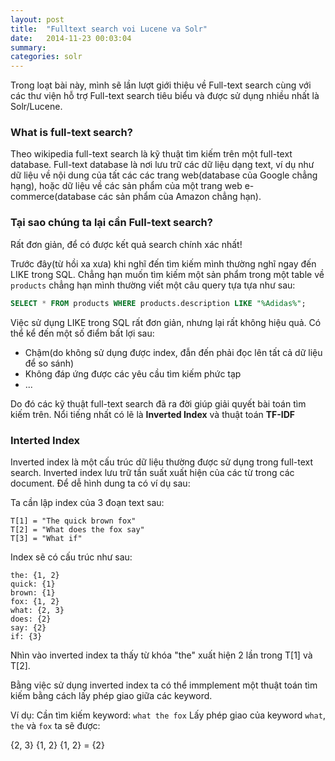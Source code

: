 ```yaml
---
layout: post
title:  "Fulltext search voi Lucene va Solr"
date:   2014-11-23 00:03:04
summary: 
categories: solr
---
```


Trong loạt bài này, mình sẽ lần lượt giới thiệu về Full-text search cùng với các thư viện hỗ trợ Full-text search
tiêu biểu và được sử dụng nhiều nhất là Solr/Lucene.

### What is full-text search?

Theo wikipedia full-text search là kỹ thuật tìm kiếm trên một full-text database. Full-text database là nơi lưu trữ
các dữ liệu dạng text, ví dụ như dữ liệu về nội dung của tất các các trang web(database của Google chẳng hạng), hoặc dữ liệu về các sản phẩm của một trang web e-commerce(database các sản phẩm của Amazon chẳng hạn).

### Tại sao chúng ta lại cần Full-text search?

Rất đơn giản, để có được kết quả search chính xác nhất!

Trước đây(từ hồi xa xưa) khi nghĩ đến tìm kiếm mình thường nghĩ ngay đến LIKE trong SQL. Chẳng hạn muốn tìm kiếm một
sản phẩm trong một table về `products` chẳng hạn mình thường viết một câu query tựa tựa như sau:

```sql
SELECT * FROM products WHERE products.description LIKE "%Adidas%";
```

Việc sử dụng LIKE trong SQL rất đơn giản, nhưng lại rất không hiệu quả. Có thể kể đến một số điểm bất lợi sau:

  - Chậm(do không sử dụng được index, đẫn đến phải đọc lên tất cả dữ liệu để so sánh)
  - Không đáp ứng được các yêu cầu tìm kiếm phức tạp
  - ...

Do đó các kỹ thuật full-text search đã ra đời giúp giải quyết bài toán tìm kiếm trên. Nổi tiếng nhất có lẽ là __Inverted Index__ và thuật toán __TF-IDF__

### Interted Index

Inverted index là một cấu trúc dữ liệu thường được sử dụng trong full-text search. Inverted index lưu trữ tần suất xuất hiện của các từ trong các document. Để dễ hình dung ta có ví dụ sau:

Ta cần lập index của 3 đoạn text sau:

```
T[1] = "The quick brown fox"
T[2] = "What does the fox say"
T[3] = "What if"
```

Index sẽ có cấu trúc như sau:

```
the: {1, 2}
quick: {1}
brown: {1}
fox: {1, 2}
what: {2, 3}
does: {2}
say: {2}
if: {3}
```

Nhìn vào inverted index ta thấy từ khóa "the" xuất hiện 2 lần trong T[1] và T[2].

Bằng việc sử dụng inverted index ta có thể immplement một thuật toán tìm kiếm bằng cách lấy phép giao giữa các keyword.

Ví dụ:
Cần tìm kiếm keyword: `what the fox`
Lấy phép giao của keyword `what`, `the` và `fox` ta sẽ được:

{2, 3} {1, 2} {1, 2} = {2}
